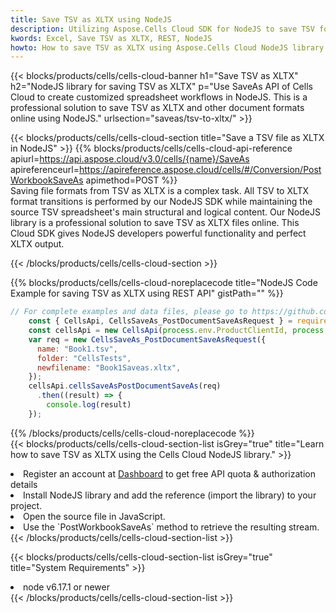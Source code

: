 ```yaml
---
title: Save TSV as XLTX using NodeJS 
description: Utilizing Aspose.Cells Cloud SDK for NodeJS to save TSV format file as XLTX format file. 
kwords: Excel, Save TSV as XLTX, REST, NodeJS
howto: How to save TSV as XLTX using Aspose.Cells Cloud NodeJS library.
---
```



{{< blocks/products/cells/cells-cloud-banner h1="Save TSV as XLTX" h2="NodeJS library for saving TSV as XLTX" p="Use SaveAs API of Cells Cloud to create customized spreadsheet workflows in NodeJS. This is a professional solution to save TSV as XLTX and other document formats online using NodeJS." urlsection="saveas/tsv-to-xltx/" >}}

{{< blocks/products/cells/cells-cloud-section  title="Save a TSV file as XLTX in NodeJS" >}}
{{% blocks/products/cells/cells-cloud-api-reference  apiurl=https://api.aspose.cloud/v3.0/cells/{name}/SaveAs  apireferenceurl=https://apireference.aspose.cloud/cells/#/Conversion/PostWorkbookSaveAs  apimethod=POST %}}
<br/>
Saving file formats from TSV as XLTX is a complex task. All TSV to XLTX format transitions is performed by our NodeJS SDK while maintaining the source TSV spreadsheet's main structural and logical content. Our NodeJS library is a professional solution to save TSV as XLTX files online. This Cloud SDK gives NodeJS developers powerful functionality and perfect XLTX output.

{{< /blocks/products/cells/cells-cloud-section >}}

{{% blocks/products/cells/cells-cloud-noreplacecode title="NodeJS Code Example for saving TSV as XLTX using REST API" gistPath="" %}}
  
```js
// For complete examples and data files, please go to https://github.com/aspose-cells-cloud/aspose-cells-cloud-node/
    const { CellsApi, CellsSaveAs_PostDocumentSaveAsRequest } = require("asposecellscloud");
    const cellsApi = new CellsApi(process.env.ProductClientId, process.env.ProductClientSecret);
    var req = new CellsSaveAs_PostDocumentSaveAsRequest({
      name: "Book1.tsv",
      folder: "CellsTests",
      newfilename: "Book1Saveas.xltx",
    });
    cellsApi.cellsSaveAsPostDocumentSaveAs(req)
      .then((result) => {
        console.log(result)
    });
```
  
{{% /blocks/products/cells/cells-cloud-noreplacecode  %}}
<br/>
{{< blocks/products/cells/cells-cloud-section-list isGrey="true"  title="Learn how to save TSV as XLTX using the Cells Cloud NodeJS library." >}}
<li>Register an account at <a href="https://dashboard.aspose.cloud/">Dashboard</a> to get free API quota & authorization details</li>
<li>Install NodeJS library and add the reference (import the library) to your project.</li>
<li>Open the source file in JavaScript.</li>
<li>Use the `PostWorkbookSaveAs` method to retrieve the resulting stream.</li>
{{< /blocks/products/cells/cells-cloud-section-list >}}

{{< blocks/products/cells/cells-cloud-section-list isGrey="true"  title="System Requirements" >}}
<li>node v6.17.1 or newer</li>
{{< /blocks/products/cells/cells-cloud-section-list >}}
